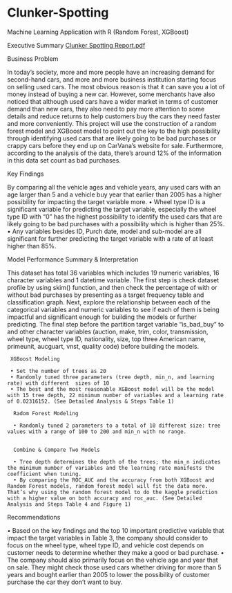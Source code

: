 # Clunker-Spotting
Machine Learning Application with R (Random Forest, XGBoost)

Executive Summary
[Clunker Spotting Report.pdf](https://github.com/EvanaZhang/Clunker-Spotting/files/9805210/Clunker.Spotting.Report.pdf)


Business Problem

In today’s society, more and more people have an increasing demand for second-hand cars, and more and more business institution starting focus on selling used cars. The most obvious reason is that it can save you a lot of money instead of buying a new car. However, some merchants have also noticed that although used cars have a wider market in terms of customer demand than new cars, they also need to pay more attention to some details and reduce returns to help customers buy the cars they need faster and more conveniently.
This project will use the construction of a random forest model and XGBoost model to point out the key to the high possibility through identifying used cars that are likely going to be bad purchases or crappy cars before they end up on CarVana’s website for sale. Furthermore, according to the analysis of the data, there’s around 12% of the information in this data set count as bad purchases.


Key Findings

By comparing all the vehicle ages and vehicle years, any used cars with an age larger than 5 and a vehicle buy year that earlier than 2005 has a higher possibility for impacting the target variable more.
• Wheel type ID is a significant variable for predicting the target variable, especially the wheel type ID with “0” has the highest possibility to identify the used cars that are likely going to be bad purchases with a possibility which is higher than 25%.
• Any variables besides ID, Purch date, model and sub-model are all significant for further predicting the target variable with a rate of at least higher than 85%.


Model Performance Summary & Interpretation

This dataset has total 36 variables which includes 19 numeric variables, 16 character variables and 1 datetime variable. The first step is check dataset profile by using skim() function, and then check the percentage of with or without bad purchases by presenting as a target frequency table and classification graph. Next, explore the relationship between each of the categorical variables and numeric variables to see if each of them is being impactful and significant enough for building the models or further predicting. The final step before the partition target variable “is_bad_buy” to and other character variables (auction, make, trim, color, transmission, wheel type, wheel type ID, nationality, size, top three American name, primeunit, aucguart, vnst, quality code) before building the models.
     
     XGBoost Modeling
     
     • Set the number of trees as 20
     • Randomly tuned three parameters (tree depth, min_n, and learning rate) with different  sizes of 10
     • The best and the most reasonable XGBoost model will be the model with 15 tree depth, 22 minimum number of variables and a learning rate of 0.02316152. (See Detailed Analysis & Steps Table 1)
      
      Radom Forest Modeling
      
      • Randomly tuned 2 parameters to a total of 10 different size: tree values with a range of 100 to 200 and min_n with no range.


      Combine & Compare Two Models
      
      • Tree depth determines the depth of the trees; the min_n indicates the minimum number of variables and the learning rate manifests the coefficient when tuning.
      • By comparing the ROC_AUC and the accuracy from both XGBoost and Random Forest models, random forest model will fit the data more. That’s why using the random forest model to do the kaggle prediction with a higher value on both accuracy and roc_auc. (See Detailed Analysis and Steps Table 4 and Figure 1)


Recommendations

• Based on the key findings and the top 10 important predictive variable that impact the target variables in Table 3, the company should consider to focus on the wheel type, wheel type ID, and vehicle cost depends on customer needs to determine whether they make a good or bad purchase.
• The company should also primarily focus on the vehicle age and year that on sale. They might check those used cars whether driving for more than 5 years and bought earlier than 2005 to lower the possibility of customer purchase the car they don’t want to buy.

